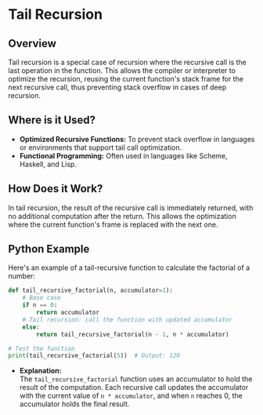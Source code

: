 # **Tail Recursion**

## **Overview**

Tail recursion is a special case of recursion where the recursive call is the last operation in the function. This allows the compiler or interpreter to optimize the recursion, reusing the current function's stack frame for the next recursive call, thus preventing stack overflow in cases of deep recursion.

## **Where is it Used?**

- **Optimized Recursive Functions:** To prevent stack overflow in languages or environments that support tail call optimization.
- **Functional Programming:** Often used in languages like Scheme, Haskell, and Lisp.

## **How Does it Work?**

In tail recursion, the result of the recursive call is immediately returned, with no additional computation after the return. This allows the optimization where the current function's frame is replaced with the next one.

## **Python Example**

Here's an example of a tail-recursive function to calculate the factorial of a number:

```python
def tail_recursive_factorial(n, accumulator=1):
    # Base case
    if n == 0:
        return accumulator
    # Tail recursion: call the function with updated accumulator
    else:
        return tail_recursive_factorial(n - 1, n * accumulator)

# Test the function
print(tail_recursive_factorial(5))  # Output: 120
```

- **Explanation:**  
  The `tail_recursive_factorial` function uses an accumulator to hold the result of the computation. Each recursive call updates the accumulator with the current value of `n * accumulator`, and when `n` reaches 0, the accumulator holds the final result.
